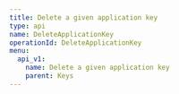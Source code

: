 ```yaml
---
title: Delete a given application key
type: api
name: DeleteApplicationKey
operationId: DeleteApplicationKey
menu:
  api_v1:
    name: Delete a given application key
    parent: Keys
---
```

